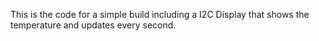 This is the code for a simple build including a I2C Display that shows the temperature and updates every second.
